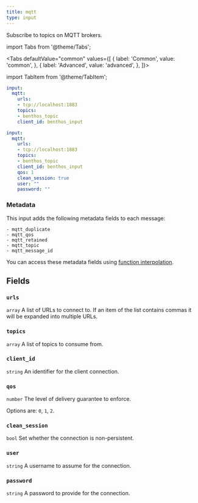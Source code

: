 ```yaml
---
title: mqtt
type: input
---
```


Subscribe to topics on MQTT brokers.


import Tabs from '@theme/Tabs';

<Tabs defaultValue="common" values={[
  { label: 'Common', value: 'common', },
  { label: 'Advanced', value: 'advanced', },
]}>

import TabItem from '@theme/TabItem';

<TabItem value="common">

```yaml
input:
  mqtt:
    urls:
    - tcp://localhost:1883
    topics:
    - benthos_topic
    client_id: benthos_input
```

</TabItem>
<TabItem value="advanced">

```yaml
input:
  mqtt:
    urls:
    - tcp://localhost:1883
    topics:
    - benthos_topic
    client_id: benthos_input
    qos: 1
    clean_session: true
    user: ""
    password: ""
```

</TabItem>
</Tabs>

### Metadata

This input adds the following metadata fields to each message:

``` text
- mqtt_duplicate
- mqtt_qos
- mqtt_retained
- mqtt_topic
- mqtt_message_id
```

You can access these metadata fields using
[function interpolation](/docs/configuration/interpolation#metadata).

## Fields

### `urls`

`array` A list of URLs to connect to. If an item of the list contains commas it will be expanded into multiple URLs.

### `topics`

`array` A list of topics to consume from.

### `client_id`

`string` An identifier for the client connection.

### `qos`

`number` The level of delivery guarantee to enforce.

Options are: `0`, `1`, `2`.

### `clean_session`

`bool` Set whether the connection is non-persistent.

### `user`

`string` A username to assume for the connection.

### `password`

`string` A password to provide for the connection.


